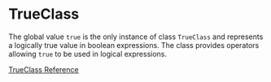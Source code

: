 # TrueClass

The global value `true` is the only instance of class `TrueClass` and
represents a logically true value in boolean expressions. The class provides
operators allowing `true` to be used in logical expressions.

[TrueClass Reference](https://ruby-doc.org/core-2.6/TrueClass.html)
